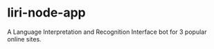 # liri-node-app
A Language Interpretation and Recognition Interface bot for 3 popular online sites.
